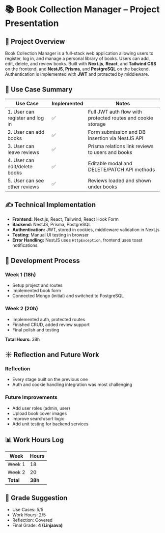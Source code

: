 
# 📚 Book Collection Manager – Project Presentation

## 📝 Project Overview

Book Collection Manager is a full-stack web application allowing users to register, log in, and manage a personal library of books. Users can add, edit, delete, and review books. Built with **Next.js**, **React**, and **Tailwind CSS** on the frontend, and **NestJS**, **Prisma**, and **PostgreSQL** on the backend. Authentication is implemented with **JWT** and protected by middleware.

## 📌 Use Case Summary

| Use Case | Implemented | Notes |
|----------|-------------|-------|
| 1. User can register and log in | ✅ | Full JWT auth flow with protected routes and cookie storage |
| 2. User can add books | ✅ | Form submission and DB insertion via NestJS API |
| 3. User can leave reviews | ✅ | Prisma relations link reviews to users and books |
| 4. User can edit/delete books | ✅ | Editable modal and DELETE/PATCH API methods |
| 5. User can see other reviews | ✅ | Reviews loaded and shown under books |

## ✍️ Technical Implementation

- **Frontend:** Next.js, React, Tailwind, React Hook Form
- **Backend:** NestJS, Prisma, PostgreSQL
- **Authentication:** JWT, stored in cookies, middleware validation in Next.js
- **Testing:** Manual UI testing in browser
- **Error Handling:** NestJS uses `HttpException`, frontend uses toast notifications

## 🚂 Development Process

### Week 1 (18h)
- Setup project and routes
- Implemented book form
- Connected Mongo (initial) and switched to PostgreSQL

### Week 2 (20h)
- Implemented auth, protected routes
- Finished CRUD, added review support
- Final polish and testing

**Total Hours:** 38h

## ☀️ Reflection and Future Work

### Reflection
- Every stage built on the previous one
- Auth and cookie handling integration was most challenging

### Future Improvements
- Add user roles (admin, user)
- Upload book cover images
- Improve search/sort logic
- Add unit testing for backend services

## 📊 Work Hours Log

| Week | Hours |
|------|-------|
| Week 1 | 18 |
| Week 2 | 20 |
| **Total** | **38h** |

## 🏁 Grade Suggestion

- Use Cases: 5/5
- Work Hours: 2/5
- Reflection: Covered
- Final Grade: **4 (Linjaava)**
